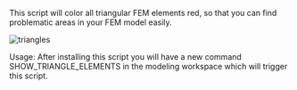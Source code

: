 This script will color all triangular FEM elements red, so that you can find problematic areas in your FEM model easily.

![triangles](https://user-images.githubusercontent.com/40022417/41089444-811f3f18-6a4a-11e8-9c21-9294afca4ca0.png)

Usage:
After installing this script you will have a new command SHOW_TRIANGLE_ELEMENTS in the modeling workspace which will trigger this script.
